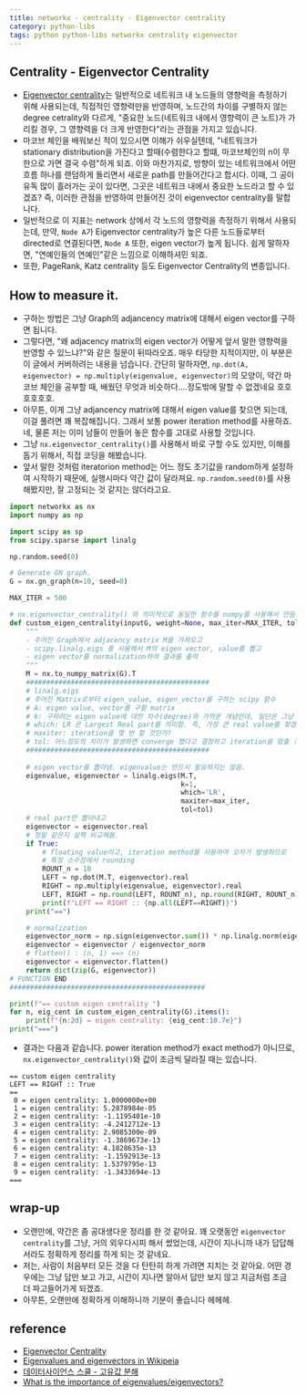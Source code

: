 ```yaml
---
title: networkx - centrality - Eigenvector centrality
category: python-libs
tags: python python-libs networkx centrality eigenvector
---
```


## Centrality - Eigenvector Centrality

- [Eigenvector centrality](https://en.wikipedia.org/wiki/Eigenvector_centrality)는 일반적으로 네트워크 내 노드들의 영향력을 측정하기 위해 사용되는데, 직접적인 영향력만을 반영하며, 노드간의 차이를 구별하지 않는 degree cetrality와 다르게, "중요한 노드(네트워크 내에서 영향력이 큰 노트)가 가리킬 경우, 그 영향력을 더 크게 반영한다"라는 관점을 가지고 있습니다. 
- 마코브 체인을 배워보신 적이 있으시면 이해가 쉬우실텐데, "네트워크가 stationary distribution을 가진다고 할때(수렴한다고 할떄, 마코브체인의 n이 무한으로 가면 결국 수렴"하게 되죠. 이와 마찬가지로, 방향이 있는 네트워크에서 어떤 흐름 하나를 랜덤하게 돌리면서 새로운 path를 만들어간다고 합시다. 이때, 그 공이 유독 많이 흘러가는 곳이 있다면, 그곳은 네트워크 내에서 중요한 노드라고 할 수 있겠죠? 즉, 이러한 관점을 반영하여 만들어진 것이 eigenvector centrality를 말합니다.
- 일반적으로 이 지표는 network 상에서 각 노드의 영향력을 측정하기 위해서 사용되는데, 만약,  `Node A`가 Eigenvector centrality가 높은 다른 노드들로부터 directed로 연결된다면, `Node A` 또한, eigen vector가 높게 됩니다. 쉽게 말하자면, "연예인들의 연예인"같은 느낌으로 이해하셔민 되죠.
- 또한, PageRank, Katz centrality 등도 Eigenvector Centrality의 변종입니다.

## How to measure it. 

- 구하는 방법은 그냥 Graph의 adjancency matrix에 대해서 eigen vector를 구하면 됩니다. 
- 그렇다면, "왜 adjacency matrix의 eigen vector가 어떻게 앞서 말한 영향력을 반영할 수 있느냐?"와 같은 질문이 뒤따라오죠. 매우 타당한 지적이지만, 이 부분은 이 글에서 커버하려는 내용을 넘습니다. 간단히 말하자면, `np.dot(A, eigenvector) = np.multiply(eigenvalue, eigenvector)`의 모양이, 약간 마코브 체인을 공부할 때, 배웠던 무엇과 비슷하다....정도밖에 말할 수 없겠네요 호호호호호호. 
- 아무튼, 이게 그냥 adjancency matrix에 대해서 eigen value를 찾으면 되는데, 이걸 풀려면 꽤 복잡해집니다. 그래서 보통 power iteration method를 사용하죠. 네, 물론 저는 이미 남들이 만들어 놓은 함수를 고대로 사용할 것입니다. 
- 그냥 `nx.eigenvector_centrality()`를 사용해서 바로 구할 수도 있지만, 이해를 돕기 위해서, 직접 코딩을 해봤습니다. 
- 앞서 말한 것처럼 iteratorion method는 어느 정도 초기값을 random하게 설정하여 시작하기 때문에, 실행시마다 약간 값이 달라져요. `np.random.seed(0)`를 사용해봤지만, 잘 고정되는 것 같지는 않더라고요.

```python
import networkx as nx
import numpy as np

import scipy as sp
from scipy.sparse import linalg

np.random.seed(0)

# Generate GN graph.
G = nx.gn_graph(n=10, seed=0)

MAX_ITER = 500

# nx.eigenvector_centrality() 와 의미적으로 동일한 함수를 numpy를 사용해서 만듬.
def custom_eigen_centrality(inputG, weight=None, max_iter=MAX_ITER, tol=0):
    """
    - 주어진 Graph에서 adjacency matrix M를 가져오고
    - scipy.linalg.eigs 를 사용해서 M의 eigen vector, value를 뽑고 
    - eigen vector를 normalization하여 결과를 출력 
    """
    M = nx.to_numpy_matrix(G).T
    #############################################
    # linalg.eigs
    # 주어진 Matrix로부터 eigen_value, eigen_vector를 구하는 scipy 함수
    # A: eigen value, vector를 구할 matrix
    # k: 구하려는 eigen value에 대한 차수(degree)와 가까운 개념인데, 일단은 그냥 1이라고 생각하면 됨
    # which: LR 은 Largest Real part를 의미함. 즉, 가장 큰 real value를 찾겠다는 것(optional)
    # maxiter: iteration을 몇 번 할 것인가?
    # tol: 어느정도의 차이가 발생하면 converge 했다고 결정하고 iteration을 멈출 것인가?
    #############################################
    
    # eigen vector를 뽑아냄. eigenvalue는 반드시 필요하지는 않음.
    eigenvalue, eigenvector = linalg.eigs(M.T,
                                          k=1,
                                          which='LR',
                                          maxiter=max_iter,
                                          tol=tol)
    # real part만 뽑아내고
    eigenvector = eigenvector.real
    # 정말 같은지 살짝 비교해봄.
    if True:
        # floating value이고, iteration method를 사용하여 오차가 발생하므로
        # 특정 소수점에서 rounding
        ROUNT_n = 10
        LEFT = np.dot(M.T, eigenvector).real
        RIGHT = np.multiply(eigenvalue, eigenvector).real
        LEFT, RIGHT = np.round(LEFT, ROUNT_n), np.round(RIGHT, ROUNT_n)
        print(f"LEFT == RIGHT :: {np.all(LEFT==RIGHT)}")
    print("==")

    # normalization
    eigenvector_norm = np.sign(eigenvector.sum()) * np.linalg.norm(eigenvector)
    eigenvector = eigenvector / eigenvector_norm
    # flatten() : (n, 1) ==> (n)
    eigenvector = eigenvector.flatten()
    return dict(zip(G, eigenvector))
# FUNCTION END
################################################

print(f"== custom eigen centrality ")
for n, eig_cent in custom_eigen_centrality(G).items():
    print(f"{n:2d} = eigen centrality: {eig_cent:10.7e}")
print("===")

```

- 결과는 다음과 같습니다. power iteration method가 exact method가 아니므로, `nx.eigenvector_centrality()`와 값이 조금씩 달라질 때는 있습니다. 

```
== custom eigen centrality
LEFT == RIGHT :: True
==
 0 = eigen centrality: 1.0000000e+00
 1 = eigen centrality: 5.2878984e-05
 2 = eigen centrality: -1.1195401e-10
 3 = eigen centrality: -4.2412712e-13
 4 = eigen centrality: 2.9085300e-09
 5 = eigen centrality: -1.3869673e-13
 6 = eigen centrality: 4.1828635e-13
 7 = eigen centrality: -1.1592913e-13
 8 = eigen centrality: 1.5379795e-13
 9 = eigen centrality: -1.3433694e-13
===
```


## wrap-up

- 오랜만에, 약간은 좀 공대생다운 정리를 한 것 같아요. 꽤 오랫동안 `eigenvector centrality`를 그냥, 거의 외우다시피 해서 썼었는데, 시간이 지나니까 내가 답답해서라도 정확하게 정리를 하게 되는 것 같네요. 
- 저는, 사람이 처음부터 모든 것을 다 탄탄히 하게 가려면 지치는 것 같아요. 어떤 경우에는 그냥 답만 보고 가고, 시간이 지나면 알아서 답만 보지 않고 지금처럼 조금 더 파고들어가게 되겠죠. 
- 아무튼, 오랜만에 정확하게 이해하니까 기분이 좋습니다 헤헤헤.



## reference

- [Eigenvector Centrality](https://en.wikipedia.org/wiki/Eigenvector_centrality)
- [Eigenvalues and eigenvectors in Wikipeia](https://en.wikipedia.org/wiki/Eigenvalues_and_eigenvectors)
- [데이터사이언스 스쿨 - 고유값 분해](https://datascienceschool.net/view-notebook/7fd58178d9e64be682058db7e024d8b5/)
- [What is the importance of eigenvalues/eigenvectors?](https://math.stackexchange.com/questions/23312/what-is-the-importance-of-eigenvalues-eigenvectors)